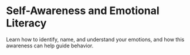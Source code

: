# Self-Awareness and Emotional Literacy

Learn how to identify, name, and understand your emotions, and how this awareness can help guide behavior.